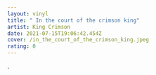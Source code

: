 ```yaml
---
layout: vinyl
title: " In the court of the crimson king"
artist: King Crimson
date: 2021-07-15T19:06:42.454Z
cover: /in_the_court_of_the_crimson_king.jpeg
rating: 0
---
```

.